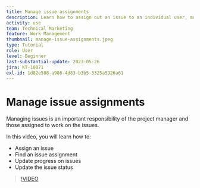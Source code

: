 ```yaml
---
title: Manage issue assignments
description: Learn how to assign out an issue to an individual user, multiple users, or a team so the issue will get resolved.
activity: use
team: Technical Marketing
feature: Work Management
thumbnail: manage-issue-assignments.jpeg
type: Tutorial
role: User
level: Beginner
last-substantial-update: 2023-05-26
jira: KT-10071
exl-id: 1d82e588-a986-4d83-b3b5-3325a5926a61
---
```

# Manage issue assignments

Managing issues is an important responsibility of the project manager and those assigned to work on the issues. 

In this video, you will learn how to:

* Assign an issue
* Find an issue assignment
* Update progress on issues
* Update the issue status

>[!VIDEO](https://video.tv.adobe.com/v/3419931/?quality=12&learn=on)
